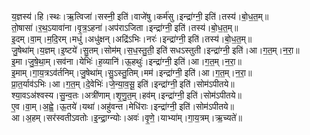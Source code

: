 

  
य॒ज्ञस्य॑।हि।स्थः।ऋ॒त्विजा॑।सस्नी॒ इति॑।वाजे॑षु।कर्म॑सु।इन्द्रा॑ग्नी॒ इति॑।तस्य॑।बो॒ध॒त॒म्॥  
तो॒षासा॑।र॒थ॒ऽयावा॑ना।वृ॒त्र॒ऽहना॑।अप॑राऽजिता।इन्द्रा॑ग्नी॒ इति॑।तस्य॑।बो॒ध॒त॒म्॥  
इ॒दम्।वा॒म्।म॒दि॒रम्।मधु॑।अधु॑क्षन्।अद्रि॑ऽभिः।नरः॑।इन्द्रा॑ग्नी॒ इति॑।तस्य॑।बो॒ध॒त॒म्॥  
जु॒षेथा॑म्।य॒ज्ञम्।इ॒ष्टये॑।सु॒तम्।सोम॑म्।स॒ध॒स्तु॒ती॒ इति॑ सधऽस्तुती।इन्द्रा॑ग्नी॒ इति॑।आ।ग॒त॒म्।न॒रा॒॥  
इ॒मा।जु॒षे॒था॒म्।सव॑ना।येभिः॑।ह॒व्यानि॑।ऊ॒हथुः॑।इन्द्रा॑ग्नी॒ इति॑।आ।ग॒त॒म्।न॒रा॒॥  
इ॒माम्।गा॒य॒त्रऽव॑र्तनिम्।जु॒षेथा॑म्।सु॒ऽस्तु॒तिम्।मम॑।इन्द्रा॑ग्नी॒ इति॑।आ।ग॒त॒म्।न॒रा॒॥  
प्रा॒त॒र्याव॑ऽभिः।आ।ग॒त॒म्।दे॒वेभिः॑।जे॒न्या॒व॒सू॒ इति॑।इन्द्रा॑ग्नी॒ इति॑।सोम॑ऽपीतये॥  
श्या॒वऽअ॑श्वस्य।सु॒न्व॒तः।अत्री॑णाम्।शृ॒णु॒त॒म्।हव॑म्।इन्द्रा॑ग्नी॒ इति॑।सोम॑ऽपीतये॥  
ए॒व।वा॒म्।अ॒ह्वे॒।ऊ॒तये॑।यथा॑।अहु॑वन्त।मेधि॑राः।इन्द्रा॑ग्नी॒ इति॑।सोम॑ऽपीतये॥  
आ।अ॒हम्।सर॑स्वतीऽवतोः।इ॒न्द्रा॒ग्न्योः।अवः॑।वृ॒णे॒।याभ्या॑म्।गा॒य॒त्रम्।ऋ॒च्यते॑॥  
